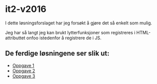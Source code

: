 # it2-v2016
I dette løsningsforslaget har jeg forsøkt å gjøre det så enkelt som mulig. 

Jeg har så langt jeg kan brukt lytterfunksjoner som registreres i HTML-attributtet onfoo istedenfor å registrere de i JS.

## De ferdige løsningene ser slik ut:
* [Oppgave 1](https://johanhake.github.io/it2-v2016/oppgave1.html)
* [Oppgave 2](https://johanhake.github.io/it2-v2016/oppgave2.html)
* [Oppgave 3](https://johanhake.github.io/it2-v2016/oppgave3.html)